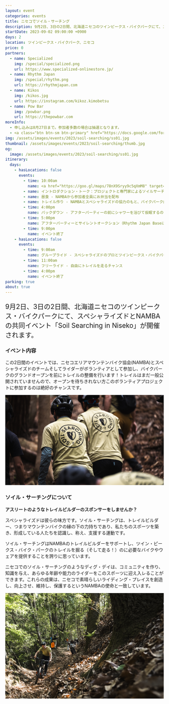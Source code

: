```yaml
---
layout: event
categories: events
title: ニセコでソイル・サーチング
description: 9月2日、3日の2日間、北海道ニセコのツインピークス・バイクパークにて、スペシャライズドとNAMBAの共同イベント「Soil Searching in Niseko」が開催されます。
startDate: 2023-09-02 09:00:00 +0900
days: 2
location: ツインピークス・バイクパーク、ニセコ
price: 0
partners:
  - name: Specialized
    img: /special/specialized.png
    url: https://www.specialized-onlinestore.jp/
  - name: Rhythm Japan
    img: /special/rhythm.png
    url: https://rhythmjapan.com
  - name: Kikos
    img: /kikos.jpg
    url: https://instagram.com/kikoz.kimobetsu
  - name: Pow Bar
    img: /powbar.png
    url: https://thepowbar.com
moreInfo:
  - 申し込みは8月27日まで。参加者多数の場合は抽選となります。
  - <a class="btn btn-sm btn-primary" href="https://docs.google.com/forms/d/e/1FAIpQLSc7ha_h4zmwTOB9m2Gu9uv4VHG6JfIl3Fcnfmej8twFftU5cQ/viewform" target="_blank">お申し込みはこちら</a>
img: /assets/images/events/2023/soil-searching/ss01.jpg
thumbnail: /assets/images/events/2023/soil-searching/thumb.jpg
og:
  image: /assets/images/events/2023/soil-searching/ss01.jpg
itinerary:
  days:
    - hasLocations: false
      events:
        - time: 10:00am
          name: <a href="https://goo.gl/maps/78nX9Sryy9c5qXmM8" target="_blank">Rhythm Japan Base</a>にて受付
        - name: イントロダクション・トーク：プロジェクトと専門家によるソイルサーチングプログラムについて学ぶ
        - name: 昼食 - NAMBAから参加者全員にお弁当を配布
        - name: トレイル作り - NAMBAとスペシャライズドの協力のもと、バイクパーク内のトレイル造成を体験。
        - time: 4:00pm
          name: パックダウン - アフターパーティーの前にシャワーを浴びて仮眠するのに良い時間です！
        - time: 5:00pm
          name: アフターパーティーとサイレントオークション（Rhythm Japan Baseにて） - Rhythm Baseにてビールと軽食をお楽しみください！スペシャライズド・ターボレボ SL LTDソイル・サーチング・エディションのオークションも行います！
        - time: 9:00pm
          name: イベント終了
    - hasLocations: false
      events:
        - time: 9:00am
          name: グループライド - スペシャライズドのプロとツインピークス・バイクパークを作るチームによるオーガナイズドライド
        - time: 11:00am
          name: フリーライド - 自由にトレイルを走るチャンス
        - time: 4:00pm
          name: イベント終了
parking: true
about: true
---
```

<p style="font-size:150%;">9月2日、3日の2日間、北海道ニセコのツインピークス・バイクパークにて、スペシャライズドとNAMBAの共同イベント「Soil Searching in Niseko」が開催されます。</p>

<h3>イベント内容</h3>
<p>この2日間のイベントでは、ニセコエリアマウンテンバイク協会(NAMBA)とスペシャライズドのチームそしてライダーがボランティアとして参加し、バイクパークのグランドオープンを前にトレイルの整備を行います！トレイルはまだ一般公開されていませんので、オープンを待ちきれない方このボランティアプロジェクトに参加するのは絶好のチャンスです。</p>


<p><img src="/assets/images/events/2023/soil-searching/ss02.jpg" alt="" /></p>

<h3>ソイル・サーチングについて</h3>

<p>
  <strong>アスリートのようなトレイルビルダーのスポンサーをしませんか？</strong>
</p>

<p>スペシャライズドは彼らの味方です。ソイル・サーチングは、トレイルビルダー、つまりマウンテンバイクの縁の下の力持ちであり、私たちのスポーツを築き、形成している人たちを認識し、称え、支援する運動です。</p>
<p>ソイル・サーチングはNAMBAのトレイルビルダーをサポートし、ツイン・ピークス・バイク・パークのトレイルを掘る（そして走る！）のに必要なバイクやウェアを提供することを誇りに思っています。</p>
<p>ニセコでのソイル・サーチングのようなディグ・デイは、コミュニティを作り、知識を与え、あらゆる年齢や能力のライダーをこのスポーツに迎え入レることができます。これらの成果は、ニセコで素晴らしいライディング・プレイスを創造し、向上させ、維持し、保護するというNAMBAの使命と一致しています。</p>



<p><img src="/assets/images/events/2023/soil-searching/ss03.jpg" alt="" /></p>
